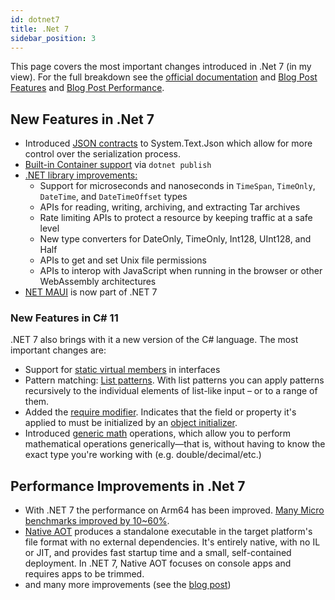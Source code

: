 ```yaml
---
id: dotnet7
title: .Net 7
sidebar_position: 3
---
```


This page covers the most important changes introduced in .Net 7 (in my view).
For the full breakdown see the [official documentation](https://learn.microsoft.com/en-us/dotnet/core/whats-new/dotnet-7) and [Blog Post Features](https://devblogs.microsoft.com/dotnet/announcing-dotnet-7/) and [Blog Post Performance](https://devblogs.microsoft.com/dotnet/performance_improvements_in_net_7/).

## New Features in .Net 7

- Introduced [JSON contracts](https://learn.microsoft.com/en-us/dotnet/standard/serialization/system-text-json/custom-contracts) to System.Text.Json which allow for more control over the serialization process.
- [Built-in Container support](https://devblogs.microsoft.com/dotnet/announcing-builtin-container-support-for-the-dotnet-sdk/) via `dotnet publish`
- [.NET library improvements:](https://learn.microsoft.com/en-us/dotnet/core/whats-new/dotnet-7#net-libraries)
  - Support for microseconds and nanoseconds in `TimeSpan`, `TimeOnly`, `DateTime`, and `DateTimeOffset` types
  - APIs for reading, writing, archiving, and extracting Tar archives
  - Rate limiting APIs to protect a resource by keeping traffic at a safe level
  - New type converters for DateOnly, TimeOnly, Int128, UInt128, and Half
  - APIs to get and set Unix file permissions
  - APIs to interop with JavaScript when running in the browser or other WebAssembly architectures
- [NET MAUI](https://devblogs.microsoft.com/dotnet/dotnet-maui-dotnet-7) is now part of .NET 7

### New Features in C# 11

.NET 7 also brings with it a new version of the C# language. The most important changes are:

- Support for [static virtual members](https://learn.microsoft.com/en-us/dotnet/csharp/whats-new/tutorials/static-virtual-interface-members) in interfaces
- Pattern matching: [List patterns](https://learn.microsoft.com/en-us/dotnet/csharp/language-reference/proposals/csharp-11.0/list-patterns). With list patterns you can apply patterns recursively to the individual elements of list-like input – or to a range of them.
- Added the [require modifier](https://learn.microsoft.com/en-us/dotnet/csharp/language-reference/keywords/required). Indicates that the field or property it's applied to must be initialized by an [object initializer](https://learn.microsoft.com/en-us/dotnet/csharp/programming-guide/classes-and-structs/object-and-collection-initializers).
- Introduced [generic math](https://learn.microsoft.com/en-us/dotnet/standard/generics/math) operations, which allow you to perform mathematical operations generically—that is, without having to know the exact type you're working with (e.g. double/decimal/etc.)

## Performance Improvements in .Net 7

- With .NET 7 the performance on Arm64 has been improved. [Many Micro benchmarks improved by 10~60%](https://devblogs.microsoft.com/dotnet/arm64-performance-improvements-in-dotnet-7/#impact).
- [Native AOT](https://learn.microsoft.com/en-us/dotnet/core/deploying/native-aot/) produces a standalone executable in the target platform's file format with no external dependencies. It's entirely native, with no IL or JIT, and provides fast startup time and a small, self-contained deployment. In .NET 7, Native AOT focuses on console apps and requires apps to be trimmed.
- and many more improvements (see the [blog post](https://devblogs.microsoft.com/dotnet/performance_improvements_in_net_7/))

